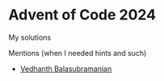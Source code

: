 # Advent of Code 2024

My solutions

Mentions (when I needed hints and such)
- [Vedhanth Balasubramanian](https://github.com/vedh18)


